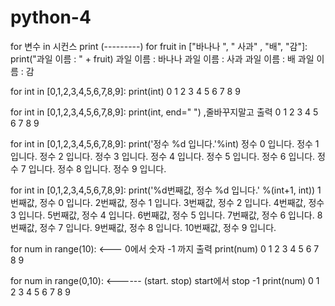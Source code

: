 # python-4
for 변수 in 시컨스
 print (---------)
 for fruit in ["바나나 ", " 사과" , "배", "감"]:
	print("과일 이름 : " + fruit)
과일 이름 : 바나나
과일 이름 : 사과
과일 이름 : 배
과일 이름 : 감

for int in [0,1,2,3,4,5,6,7,8,9]:
	print(int)
0
1
2
3
4
5
6
7
8
9

for int in [0,1,2,3,4,5,6,7,8,9]:
	print(int, end=" ") ,줄바꾸지말고 출력
0 1 2 3 4 5 6 7 8 9 

for int in [0,1,2,3,4,5,6,7,8,9]:
	print('정수 %d 입니다.'%int)
정수 0 입니다.
정수 1 입니다.
정수 2 입니다.
정수 3 입니다.
정수 4 입니다.
정수 5 입니다.
정수 6 입니다.
정수 7 입니다.
정수 8 입니다.
정수 9 입니다.


for int in [0,1,2,3,4,5,6,7,8,9]:
	print('%d번째값, 정수 %d 입니다.' %(int+1, int))
1번째값, 정수 0 입니다.
2번째값, 정수 1 입니다.
3번째값, 정수 2 입니다.
4번째값, 정수 3 입니다.
5번째값, 정수 4 입니다.
6번째값, 정수 5 입니다.
7번째값, 정수 6 입니다.
8번째값, 정수 7 입니다.
9번째값, 정수 8 입니다.
10번째값, 정수 9 입니다.

for num in range(10):   <--- 0에서 숫자 -1 까지 출력
	print(num)
0
1
2
3
4
5
6
7
8
9

for num in range(0,10):   <------ (start. stop) start에서  stop -1 
	print(num)
0
1
2
3
4
5
6
7
8
9
